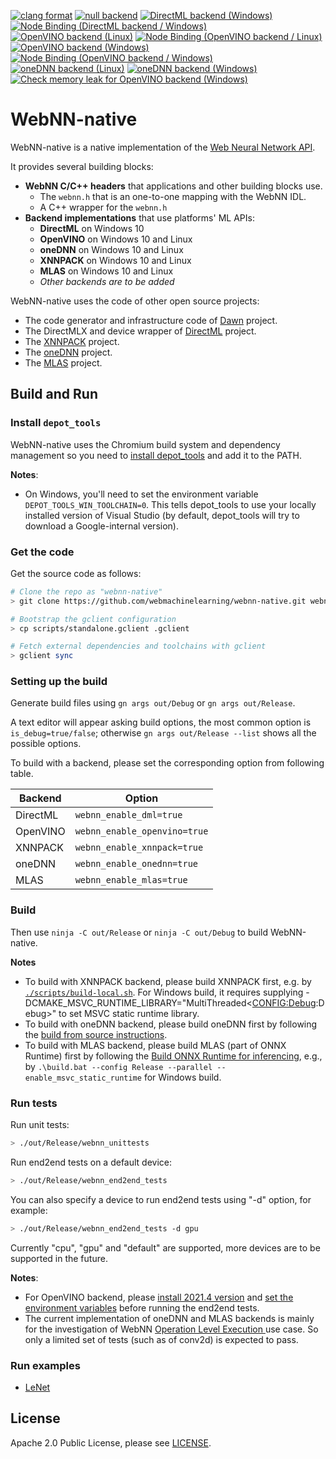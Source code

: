 [![clang format](https://github.com/webmachinelearning/webnn-native/actions/workflows/clang_format_check.yml/badge.svg)](https://github.com/webmachinelearning/webnn-native/actions/workflows/clang_format_check.yml)
[![null backend](https://github.com/webmachinelearning/webnn-native/actions/workflows/build_test_null.yml/badge.svg)](https://github.com/webmachinelearning/webnn-native/actions/workflows/build_test_null.yml)
[![DirectML backend (Windows)](https://github.com/webmachinelearning/webnn-native/actions/workflows/build_test_dml.yml/badge.svg)](https://github.com/webmachinelearning/webnn-native/actions/workflows/build_test_dml.yml)
[![Node Binding (DirectML backend / Windows)](https://github.com/webmachinelearning/webnn-native/actions/workflows/build_test_node_dml.yml/badge.svg)](https://github.com/webmachinelearning/webnn-native/actions/workflows/build_test_node_dml.yml)
[![OpenVINO backend (Linux)](https://github.com/webmachinelearning/webnn-native/actions/workflows/build_test_openvino_linux.yml/badge.svg)](https://github.com/webmachinelearning/webnn-native/actions/workflows/build_test_openvino_linux.yml)
[![Node Binding (OpenVINO backend / Linux)](https://github.com/webmachinelearning/webnn-native/actions/workflows/build_test_node_openvino_linux.yml/badge.svg)](https://github.com/webmachinelearning/webnn-native/actions/workflows/build_test_node_openvino_linux.yml)
[![OpenVINO backend (Windows)](https://github.com/webmachinelearning/webnn-native/actions/workflows/build_test_openvino_windows.yml/badge.svg)](https://github.com/webmachinelearning/webnn-native/actions/workflows/build_test_openvino_windows.yml)
[![Node Binding (OpenVINO backend / Windows)](https://github.com/webmachinelearning/webnn-native/actions/workflows/build_test_node_openvino_windows.yml/badge.svg)](https://github.com/webmachinelearning/webnn-native/actions/workflows/build_test_node_openvino_windows.yml)
[![oneDNN backend (Linux)](https://github.com/webmachinelearning/webnn-native/actions/workflows/build_test_onednn_linux.yml/badge.svg)](https://github.com/webmachinelearning/webnn-native/actions/workflows/build_test_onednn_linux.yml)
[![oneDNN backend (Windows)](https://github.com/webmachinelearning/webnn-native/actions/workflows/build_test_onednn_windows.yml/badge.svg)](https://github.com/webmachinelearning/webnn-native/actions/workflows/build_test_onednn_windows.yml)
[![Check memory leak for OpenVINO backend (Windows)](https://github.com/webmachinelearning/webnn-native/actions/workflows/memory_leak_openvino_windows.yml/badge.svg)](https://github.com/webmachinelearning/webnn-native/actions/workflows/memory_leak_openvino_windows.yml)

# WebNN-native

WebNN-native is a native implementation of the [Web Neural Network API](https://webmachinelearning.github.io/webnn/).

It provides several building blocks:

 - **WebNN C/C++ headers** that applications and other building blocks use.
   - The `webnn.h` that is an one-to-one mapping with the WebNN IDL.
   - A C++ wrapper for the `webnn.h`
 - **Backend implementations** that use platforms' ML APIs:
   - **DirectML** on Windows 10
   - **OpenVINO** on Windows 10 and Linux
   - **oneDNN** on Windows 10 and Linux
   - **XNNPACK** on Windows 10 and Linux
   - **MLAS** on Windows 10 and Linux
   - _Other backends are to be added_

WebNN-native uses the code of other open source projects:

 * The code generator and infrastructure code of [Dawn](https://dawn.googlesource.com/dawn/) project.
 * The DirectMLX and device wrapper of [DirectML](https://github.com/microsoft/DirectML) project.
 * The [XNNPACK](https://github.com/google/XNNPACK) project.
 * The [oneDNN](https://github.com/oneapi-src/oneDNN) project.
 * The [MLAS](https://github.com/microsoft/onnxruntime/tree/master/onnxruntime/core/mlas) project.

## Build and Run

### Install `depot_tools`

WebNN-native uses the Chromium build system and dependency management so you need to [install depot_tools] and add it to the PATH.

[install depot_tools]: http://commondatastorage.googleapis.com/chrome-infra-docs/flat/depot_tools/docs/html/depot_tools_tutorial.html#_setting_up

**Notes**:
 * On Windows, you'll need to set the environment variable `DEPOT_TOOLS_WIN_TOOLCHAIN=0`. This tells depot_tools to use your locally installed version of Visual Studio (by default, depot_tools will try to download a Google-internal version).

### Get the code

Get the source code as follows:

```sh
# Clone the repo as "webnn-native"
> git clone https://github.com/webmachinelearning/webnn-native.git webnn-native && cd webnn-native

# Bootstrap the gclient configuration
> cp scripts/standalone.gclient .gclient

# Fetch external dependencies and toolchains with gclient
> gclient sync
```

### Setting up the build

Generate build files using `gn args out/Debug` or `gn args out/Release`.

A text editor will appear asking build options, the most common option is `is_debug=true/false`; otherwise `gn args out/Release --list` shows all the possible options.

To build with a backend, please set the corresponding option from following table.

| Backend | Option |
|---------|--------------|
| DirectML | `webnn_enable_dml=true` |
| OpenVINO | `webnn_enable_openvino=true` |
| XNNPACK | `webnn_enable_xnnpack=true` |
| oneDNN | `webnn_enable_onednn=true` |
| MLAS | `webnn_enable_mlas=true` |

### Build

Then use `ninja -C out/Release` or `ninja -C out/Debug` to build WebNN-native.

**Notes**
 * To build with XNNPACK backend, please build XNNPACK first, e.g. by [`./scripts/build-local.sh`](https://github.com/google/XNNPACK/blob/master/scripts/build-local.sh). For Windows build, it requires supplying -DCMAKE_MSVC_RUNTIME_LIBRARY="MultiThreaded$<$<CONFIG:Debug>:Debug>" to set MSVC static runtime library.
 * To build with oneDNN backend, please build oneDNN first by following the [build from source instructions](https://oneapi-src.github.io/oneDNN/dev_guide_build.html).
 * To build with MLAS backend, please build MLAS (part of ONNX Runtime) first by following the [Build ONNX Runtime for inferencing](https://onnxruntime.ai/docs/build/inferencing.html#build-onnx-runtime-for-inferencing), e.g., by `.\build.bat --config Release --parallel --enable_msvc_static_runtime` for Windows build.

### Run tests

Run unit tests:
```sh
> ./out/Release/webnn_unittests
```

Run end2end tests on a default device:
```sh
> ./out/Release/webnn_end2end_tests
```
You can also specify a device to run end2end tests using "-d" option, for example:
```sh
> ./out/Release/webnn_end2end_tests -d gpu
```
Currently "cpu", "gpu" and "default" are supported, more devices are to be supported in the future.

**Notes**:
 * For OpenVINO backend, please [install 2021.4 version](https://docs.openvinotoolkit.org/2021.4/openvino_docs_install_guides_installing_openvino_linux.html#install-openvino) and [set the environment variables](https://docs.openvinotoolkit.org/2021.4/openvino_docs_install_guides_installing_openvino_linux.html#set-the-environment-variables) before running the end2end tests.
 * The current implementation of oneDNN and MLAS backends is mainly for the investigation of WebNN [Operation Level Execution
](https://webmachinelearning.github.io/webnn/#usecase-op-level-exec) use case. So only a limited set of tests (such as of conv2d) is expected to pass.

### Run examples

 * [LeNet](/examples/LeNet/README.md)

## License

Apache 2.0 Public License, please see [LICENSE](/LICENSE).
